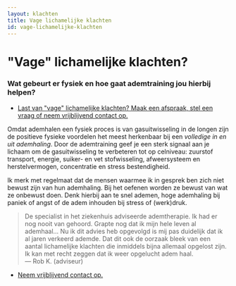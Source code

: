 ```yaml
---
layout: klachten
title: Vage lichamelijke klachten
id: vage-lichamelijke-klachten
---
```


# "Vage" lichamelijke klachten?

### Wat gebeurt er fysiek en hoe gaat ademtraining jou hierbij helpen?

<ul class="call-to-action">
  <li><a href="/maak-een-afspraak">Last van "vage" lichamelijke klachten? Maak een afspraak, stel een vraag of neem vrijblijvend contact op.</a></li>
</ul>

Omdat ademhalen een fysiek proces is van gasuitwisseling in de longen zijn de positieve fysieke voordelen het meest herkenbaar bij een *volledige in en uit ademhaling*. Door de ademtraining geef je een sterk signaal aan je lichaam om de gasuitwisseling te verbeteren tot op celniveau: zuurstof transport, energie, suiker- en vet stofwisseling, afweersysteem en herstelvermogen, concentratie en stress bestendigheid.

Ik merk met regelmaat dat de mensen waarmee ik in gesprek ben zich niet bewust zijn van hun ademhaling. Bij het oefenen worden ze bewust van wat ze onbewust doen. Denk hierbij aan te snel ademen, hoge ademhaling bij paniek of angst of de adem inhouden bij stress of (werk)druk.

> De specialist in het ziekenhuis adviseerde ademtherapie. Ik had er nog nooit van gehoord. Grapte nog dat ik mijn hele leven al ademhaal... Nu ik dit advies heb opgevolgd is mij pas duidelijk dat ik al jaren verkeerd ademde. Dat dit ook de oorzaak bleek van een aantal lichamelijke klachten die inmiddels bijna allemaal opgelost zijn. Ik kan met recht zeggen dat ik weer opgelucht adem haal.
<br>— Rob K. (adviseur)

<ul class="call-to-action">
  <li><a href="/maak-een-afspraak">Neem vrijblijvend contact op.</a></li>
</ul>
